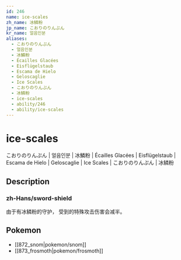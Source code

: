 ```yaml
---
id: 246
name: ice-scales
zh_name: 冰鳞粉
jp_name: こおりのりんぷん
kr_name: 얼음인분
aliases:
  - こおりのりんぷん
  - 얼음인분
  - 冰鱗粉
  - Écailles Glacées
  - Eisflügelstaub
  - Escama de Hielo
  - Geloscaglie
  - Ice Scales
  - こおりのりんぷん
  - 冰鳞粉
  - ice-scales
  - ability/246
  - ability/ice-scales
---
```

# ice-scales

こおりのりんぷん | 얼음인분 | 冰鱗粉 | Écailles Glacées | Eisflügelstaub | Escama de Hielo | Geloscaglie | Ice Scales | こおりのりんぷん | 冰鳞粉

## Description

### zh-Hans/sword-shield

由于有冰鳞粉的守护，
受到的特殊攻击伤害会减半。

## Pokemon

- [[872_snom|pokemon/snom]]
- [[873_frosmoth|pokemon/frosmoth]]

